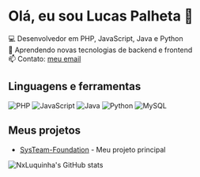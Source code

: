 # Olá, eu sou Lucas Palheta 👋

💻 Desenvolvedor em PHP, JavaScript, Java e Python  
🌱 Aprendendo novas tecnologias de backend e frontend  
📫 Contato: [meu email](lucas.palhetadp@gmail.com)  

## Linguagens e ferramentas
![PHP](https://img.shields.io/badge/PHP-777BB4?style=for-the-badge&logo=php&logoColor=white)
![JavaScript](https://img.shields.io/badge/JavaScript-F7DF1E?style=for-the-badge&logo=javascript&logoColor=black)
![Java](https://img.shields.io/badge/Java-007396?style=for-the-badge&logo=java&logoColor=white)
![Python](https://img.shields.io/badge/Python-3776AB?style=for-the-badge&logo=python&logoColor=white)
![MySQL](https://img.shields.io/badge/MySQL-4479A1?style=for-the-badge&logo=mysql&logoColor=white)


## Meus projetos
- [SysTeam-Foundation](https://github.com/NxLuquinha/SysTeam-Foundation) - Meu projeto principal

![NxLuquinha's GitHub stats](https://github-readme-stats.vercel.app/api?username=NxLuquinha&show_icons=true&theme=dark)
